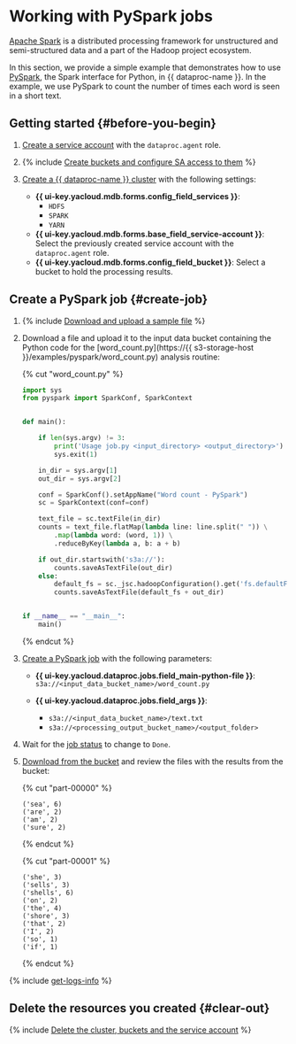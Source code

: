 # Working with PySpark jobs

[Apache Spark](https://spark.apache.org/) is a distributed processing framework for unstructured and semi-structured data and a part of the Hadoop project ecosystem.

In this section, we provide a simple example that demonstrates how to use [PySpark](https://spark.apache.org/docs/latest/api/python/), the Spark interface for Python, in {{ dataproc-name }}. In the example, we use PySpark to count the number of times each word is seen in a short text.

## Getting started {#before-you-begin}

1. [Create a service account](../../iam/operations/sa/create.md) with the `dataproc.agent` role.

1. {% include [Create buckets and configure SA access to them](../../_includes/data-proc/tutorials/basic-before-buckets.md) %}

1. [Create a {{ dataproc-name }} cluster](../operations/cluster-create.md) with the following settings:

   * **{{ ui-key.yacloud.mdb.forms.config_field_services }}**:
      * `HDFS`
      * `SPARK`
      * `YARN`
   * **{{ ui-key.yacloud.mdb.forms.base_field_service-account }}**: Select the previously created service account with the `dataproc.agent` role.
   * **{{ ui-key.yacloud.mdb.forms.config_field_bucket }}**: Select a bucket to hold the processing results.

## Create a PySpark job {#create-job}

1. {% include [Download and upload a sample file](../../_includes/data-proc/tutorials/sample-txt.md) %}

1. Download a file and upload it to the input data bucket containing the Python code for the [word_count.py](https://{{ s3-storage-host }}/examples/pyspark/word_count.py) analysis routine:

   {% cut "word_count.py" %}

   ```python
   import sys
   from pyspark import SparkConf, SparkContext


   def main():

       if len(sys.argv) != 3:
           print('Usage job.py <input_directory> <output_directory>')
           sys.exit(1)

       in_dir = sys.argv[1]
       out_dir = sys.argv[2]

       conf = SparkConf().setAppName("Word count - PySpark")
       sc = SparkContext(conf=conf)

       text_file = sc.textFile(in_dir)
       counts = text_file.flatMap(lambda line: line.split(" ")) \
           .map(lambda word: (word, 1)) \
           .reduceByKey(lambda a, b: a + b)

       if out_dir.startswith('s3a://'):
           counts.saveAsTextFile(out_dir)
       else:
           default_fs = sc._jsc.hadoopConfiguration().get('fs.defaultFS')
           counts.saveAsTextFile(default_fs + out_dir)


   if __name__ == "__main__":
       main()
   ```

   {% endcut %}

1. [Create a PySpark job](../operations/jobs-pyspark#create) with the following parameters:

   * **{{ ui-key.yacloud.dataproc.jobs.field_main-python-file }}**: `s3a://<input_data_bucket_name>/word_count.py`
   * **{{ ui-key.yacloud.dataproc.jobs.field_args }}**:

      * `s3a://<input_data_bucket_name>/text.txt`
      * `s3a://<processing_output_bucket_name>/<output_folder>`

1. Wait for the [job status](../operations/jobs-pyspark.md#get-info) to change to `Done`.

1. [Download from the bucket](../../storage/operations/objects/download.md) and review the files with the results from the bucket:

   {% cut "part-00000" %}

   ```text
   ('sea', 6)
   ('are', 2)
   ('am', 2)
   ('sure', 2)
   ```

   {% endcut %}

   {% cut "part-00001" %}

   ```text
   ('she', 3)
   ('sells', 3)
   ('shells', 6)
   ('on', 2)
   ('the', 4)
   ('shore', 3)
   ('that', 2)
   ('I', 2)
   ('so', 1)
   ('if', 1)
   ```

   {% endcut %}

{% include [get-logs-info](../../_includes/data-proc/note-info-get-logs.md) %}

## Delete the resources you created {#clear-out}

{% include [Delete the cluster, buckets and the service account](../../_includes/data-proc/tutorials/basic-clear-out.md) %}
